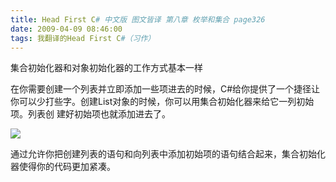 ```yaml
---
title: Head First C# 中文版 图文皆译 第八章 枚举和集合 page326
date: 2009-04-09 08:46:00
tags: 我翻译的Head First C#（习作）
---
```

集合初始化器和对象初始化器的工作方式基本一样

在你需要创建一个列表并立即添加一些项进去的时候，C#给你提供了一个捷径让你可以少打些字。创建List对象的时候，你可以用集合初始化器来给它一列初始项。列表创
建好初始项也就添加进去了。

![](https://p-blog.csdn.net/images/p_blog_csdn_net/cuipengfei1/EntryImages/20090409/2009-04-09_08-32-18.jpg)

通过允许你把创建列表的语句和向列表中添加初始项的语句结合起来，集合初始化器使得你的代码更加紧凑。



